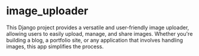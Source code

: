 # image_uploader
This Django project provides a versatile and user-friendly image uploader, allowing users to easily upload, manage, and share images. Whether you're building a blog, a portfolio site, or any application that involves handling images, this app simplifies the process.
